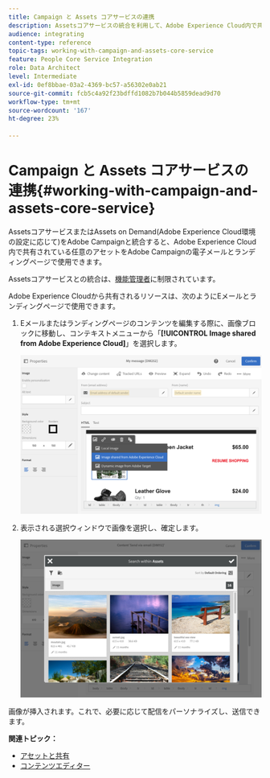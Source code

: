 ```yaml
---
title: Campaign と Assets コアサービスの連携
description: Assetsコアサービスの統合を利用して、Adobe Experience Cloud内で共有されているリソースをAdobe Campaignメッセージとランディングページで使用します。
audience: integrating
content-type: reference
topic-tags: working-with-campaign-and-assets-core-service
feature: People Core Service Integration
role: Data Architect
level: Intermediate
exl-id: 0ef8bbae-03a2-4369-bc57-a56302e0ab21
source-git-commit: fcb5c4a92f23bdffd1082b7b044b5859dead9d70
workflow-type: tm+mt
source-wordcount: '167'
ht-degree: 23%

---
```


# Campaign と Assets コアサービスの連携{#working-with-campaign-and-assets-core-service}

AssetsコアサービスまたはAssets on Demand(Adobe Experience Cloud環境の設定に応じて)をAdobe Campaignと統合すると、Adobe Experience Cloud内で共有されている任意のアセットをAdobe Campaignの電子メールとランディングページで使用できます。

Assetsコアサービスとの統合は、[機能管理者](../../administration/using/users-management.md#functional-administrators)に制限されています。

Adobe Experience Cloudから共有されるリソースは、次のようにEメールとランディングページで使用できます。

1. Eメールまたはランディングページのコンテンツを編集する際に、画像ブロックに移動し、コンテキストメニューから「**[!UICONTROL Image shared from Adobe Experience Cloud]**」を選択します。

   ![](assets/dam_insert_image_dce.png)

1. 表示される選択ウィンドウで画像を選択し、確定します。

   ![](assets/dam_shared_image_selection.png)

画像が挿入されます。これで、必要に応じて配信をパーソナライズし、送信できます。

**関連トピック：**

* [アセットと共有](https://experienceleague.adobe.com/docs/core-services/interface/assets/experience-cloud-assets.html?lang=ja)
* [コンテンツエディター](../../designing/using/personalization.md#example-email-personalization)
